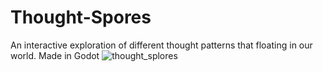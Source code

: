 # Thought-Spores
 An interactive exploration of different thought patterns that floating in our world. Made in Godot
![thought_splores](https://github.com/user-attachments/assets/38f3ce2a-1166-431a-8902-5e14870652ff)
